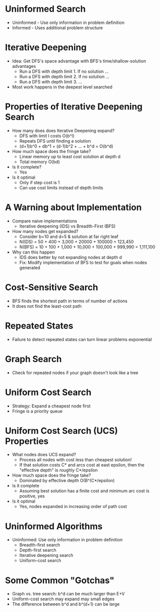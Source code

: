 # Uninformed Search
- Uninformed - Use only information in problem definition
- Informed - Uses additional problem structure

# Iterative Deepening
- Idea: Get DFS's space advantage with BFS's time/shallow-solution advantages
    - Run a DFS with depth limit 1. If no solution ...
    - Run a DFS with depth limit 2. If no solution ...
    - Run a DFS with depth limit 3. ...
- Most work happens in the deepest level searched

# Properties of Iterative Deepening Search
- How many does does Iterative Deepening expand?
    - DFS with limit l costs O(b^l)
    - Repeats DFS until finding a solution
    - (d+1)b^0 + db^1 + (d-1)b^2 + ... + b^d = O(b^d)
- How much space does the fringe take?
    - Linear memory up to least cost solution at depth d
    - Total memory O(bd)
- Is it complete?
    - Yes
- Is it optimal
    - Only if step cost is 1 
    - Can use cost limits instead of depth limits

# A Warning about Implementation
- Compare naive implementations
    - Iterative deepening (IDS) vs Breadth-First (BFS)
- How many nodes get expanded?
    - Consider b=10 and d=5 & solution at far right leaf
    - N(IDS) = 50 + 400 + 3,000 + 20000 + 100000 = 123,450
    - N(BFS) = 10 + 100 + 1,000 + 10,000 + 100,000 + 999,990 = 1,111,100
- Why can this happen
    - IDS does better by not expanding nodes at depth d
    - Fix: Modify implementation of BFS to test for goals when nodes generated

# Cost-Sensitive Search
- BFS finds the shortest path in terms of number of actions
- It does not find the least-cost path

# Repeated States
- Failure to detect repeated states can turn linear problems exponential

# Graph Search
- Check for repeated nodes if your graph doesn't look like a tree

# Uniform Cost Search
- Strategy: Expand a cheapest node first
- Fringe is a priority queue

# Uniform Cost Search (UCS) Properties
- What nodes does UCS expand?
    - Process all nodes with cost less than cheapest solution!
    - If that solution costs C* and arcs cost at east epsilon, then the "effective depth" is roughly C*/epsilon
- How much space does the fringe take?
    - Dominated by effective depth O(B^(C*/epsilon)
- Is it complete
    - Assuming best solution has a finite cost and minimum arc cost is positive, yes
- Is it optimal
    - Yes, nodes expanded in increasing order of path cost

# Uninformed Algorithms
- Uninformed: Use only information in problem definition
    - Breadth-first search
    - Depth-first search
    - Iterative deepening search
    - Uniform-cost search

# Some Common "Gotchas"
- Graph vs. tree search: b^d can be much larger than E+V
- Uniform-cost search may expand may small edges
- The difference between b^d and b^(d+1) can be large
